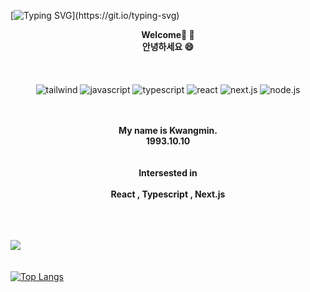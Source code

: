 [![Typing SVG](https://readme-typing-svg.demolab.com/?lines=안녕하세요!+저의+깃허브에+오신걸+환영합니다!+의+텍스트;Thanks+for+visting+my+Github!)](https://git.io/typing-svg)
<div align=center>
  <b>Welcome👋 👋<br>안녕하세요 😄</b>
<br/>
<br/>
    <br>
    <br>

<div>
      <img alt="tailwind"
          src ="https://img.shields.io/badge/Tailwind-1572B6.svg?&style=for-the-badge&logo=Tailwind&logoColor=white"/>
     <img alt="javascript"
          src ="https://img.shields.io/badge/JavaScript-F7DF1E.svg?&style=for-the-badge&logo=JavaScript&logoColor=white"/>
      <img alt="typescript"
          src ="https://img.shields.io/badge/TypeScript-3178C6.svg?&style=for-the-badge&logo=TypeScript&logoColor=white"/>         
     <img alt="react"
          src ="https://img.shields.io/badge/React-61dafb.svg?&style=for-the-badge&logo=React&logoColor=white"/>
     <img alt="next.js"
          src ="https://img.shields.io/badge/Next.js-000000.svg?&style=for-the-badge&logo=Next.js&logoColor=white"/>   
          <img alt="node.js"
          src ="https://img.shields.io/badge/Node.js-0eb640.svg?&style=for-the-badge&logo=Node.js&logoColor=white"/>     
</div>     
<br/>
<br/>

  <b>My name is Kwangmin.</b><br/>
  <b>1993.10.10</b><br/><br/><br/>
  <b>Intersested in </b><br/><br/>
  <b>React , Typescript , Next.js </b><br/><br/><br/><br/>
</div>


![](https://github-profile-summary-cards.vercel.app/api/cards/profile-details?username=kwangminnam&theme=tokyonight)
<br/>
<br/>
<br/>
[![Top Langs](https://github-readme-stats.vercel.app/api/top-langs/?username=kwangminnam)](https://github.com/anuraghazra/github-readme-stats)




